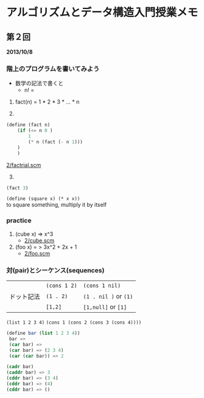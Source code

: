# アルゴリズムとデータ構造入門授業メモ

## 第２回

**2013/10/8**

### 階上のプログラムを書いてみよう

- 数学の記法で書くと
    - n! = 

1. fact(n) = 1 * 2 * 3 * ... * n

2. 
```scheme
(define (fact n)
    (if (<= n 0 )
        1
        (* n (fact (- n 1)))
    )
    )
```
[2/factrial.scm](2/factrial.scm)

3. 
```scheme
(fact 3)
```

`(define (square x) (* x x))`  
 to square something, multiply it by itself  

### practice

1. (cube x) => x^3
    - [2/cube.scm](2/cube.scm)
2. (foo x) = > 3x^2 + 2x + 1
    - [2/foo.scm](2/foo.scm)

### 対(pair)とシーケンス(sequences)

|     |     |     |
| --- | --- | --- |
| 　 | `(cons 1 2)` | `(cons 1 nil)` |
| ドット記法 | `(1 . 2)` | `(1 . nil )` or `(1)` |
| 　 | `[1,2]` | `[1,null]` or `[1]` |


`(list 1 2 3 4)`
`(cons 1 (cons 2 (cons 3 (cons 4))))`

```scheme
(define bar (list 1 2 3 4))
 bar =>
 (car bar) => 
 (car bar) => (2 3 4)
 (car (car bar)) => 2
```

```scheme
(cadr bar)
(caddr bar) => 3
(cddr bar) => (3 4)
(cddr bar) => (4)
(cddr bar) => ()
```


